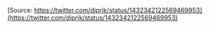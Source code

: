 [Source: https://twitter.com/diprjk/status/1432342122569469953](https://twitter.com/diprjk/status/1432342122569469953)